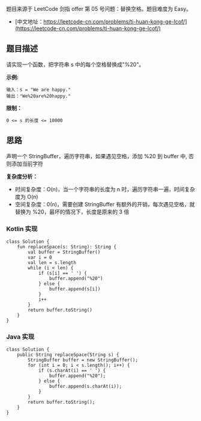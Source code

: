 题目来源于 LeetCode 剑指 offer 第 05 号问题：替换空格。题目难度为 Easy。

* [中文地址：https://leetcode-cn.com/problems/ti-huan-kong-ge-lcof/](https://leetcode-cn.com/problems/ti-huan-kong-ge-lcof/)

## 题目描述

请实现一个函数，把字符串 s 中的每个空格替换成"%20"。

**示例:**

```
输入：s = "We are happy."
输出："We%20are%20happy."
```

**限制：**

```
0 <= s 的长度 <= 10000
```

## 思路

声明一个 StringBuffer，遍历字符串，如果遇见空格，添加 %20 到 buffer 中, 否则添加当前字符

**复杂度分析：**

* 时间复杂度：O(n)，当一个字符串的长度为 n 时，遍历字符串一遍，时间复杂度为 O(n)
* 空间复杂度：0(n)，需要创建 StringBuffer 有额外的开销，每次遇见空格，就替换为 %20，最坏的情况下，长度是原来的 3 倍

<!-- tabs:start -->

### **Kotlin 实现**

```
class Solution {
    fun replaceSpace(s: String): String {
        val buffer = StringBuffer()
        var i = 0
        val len = s.length
        while (i < len) {
            if (s[i] == ' ') {
                buffer.append("%20")
            } else {
                buffer.append(s[i])
            }
            i++
        }
        return buffer.toString()
    }
}
```

### **Java 实现**

```
class Solution {
    public String replaceSpace(String s) {
        StringBuffer buffer = new StringBuffer();
        for (int i = 0; i < s.length(); i++) {
            if (s.charAt(i) == ' ') {
                buffer.append("%20");
            } else {
                buffer.append(s.charAt(i));
            }
        }
        return buffer.toString();
    }
}
```

<!-- tabs:end -->


